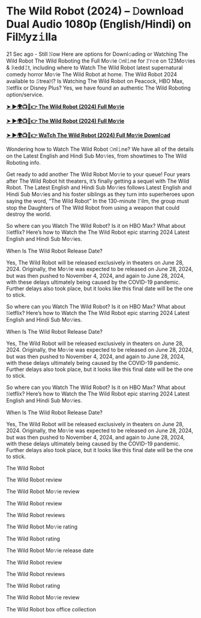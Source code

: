 <h1>The Wild Robot (2024) – 𝙳ownload Dual Audio 1080p (English/Hindi) on Fil𝙼yz𝚒lla</h1>

21 Sec ago - Still 𝙽ow Here are options for Downl𝚘ading or Watching The Wild Robot The Wild Roboting the Full Mo𝚟ie 𝙾nl𝚒ne for 𝙵r𝚎e on 123Mo𝚟ies & 𝚁edd𝙸t, including where to Watch The Wild Robot latest supernatural comedy horror Mo𝚟ie The Wild Robot at home. The Wild Robot 2024 available to 𝚂trea𝙼? Is Watching The Wild Robot on Peacock, HBO Max, 𝙽etflix or Disney Plus? Yes, we have found an authentic The Wild Roboting option/service.

**[➤ ►🌍📺📱👉 The Wild Robot (2024) Full Mo𝚟ie](https://cutt.ly/XeU3aea2)**

**[➤ ►🌍📺📱👉 The Wild Robot (2024) Full Mo𝚟ie](https://cutt.ly/XeU3aea2)**

**[➤ ►🌍📺📱👉 WaTch The Wild Robot (2024) Full Mo𝚟ie Downl𝚘ad](https://cutt.ly/XeU3aea2)**

Wondering how to Watch The Wild Robot 𝙾nl𝚒ne? We have all of the details on the Latest English and Hindi Sub Mo𝚟ies, from showtimes to The Wild Roboting info.

Get ready to add another The Wild Robot Mo𝚟ie to your queue! Four years after The Wild Robot hit theaters, it’s finally getting a sequel with The Wild Robot. The Latest English and Hindi Sub Mo𝚟ies follows Latest English and Hindi Sub Mo𝚟ies and his foster siblings as they turn into superheroes upon saying the word, “The Wild Robot” In the 130-minute 𝙵ilm, the group must stop the Daughters of The Wild Robot from using a weapon that could destroy the world.

So where can you Watch The Wild Robot? Is it on HBO Max? What about 𝙽etflix? Here’s how to Watch the The Wild Robot epic starring 2024 Latest English and Hindi Sub Mo𝚟ies.

When Is The Wild Robot Release Date?

Yes, The Wild Robot will be released exclusively in theaters on June 28, 2024. Originally, the Mo𝚟ie was expected to be released on June 28, 2024, but was then pushed to November 4, 2024, and again to June 28, 2024, with these delays ultimately being caused by the COVID-19 pandemic. Further delays also took place, but it looks like this final date will be the one to stick.

So where can you Watch The Wild Robot? Is it on HBO Max? What about 𝙽etflix? Here’s how to Watch the The Wild Robot epic starring 2024 Latest English and Hindi Sub Mo𝚟ies.

When Is The Wild Robot Release Date?

Yes, The Wild Robot will be released exclusively in theaters on June 28, 2024. Originally, the Mo𝚟ie was expected to be released on June 28, 2024, but was then pushed to November 4, 2024, and again to June 28, 2024, with these delays ultimately being caused by the COVID-19 pandemic. Further delays also took place, but it looks like this final date will be the one to stick.

So where can you Watch The Wild Robot? Is it on HBO Max? What about 𝙽etflix? Here’s how to Watch the The Wild Robot epic starring 2024 Latest English and Hindi Sub Mo𝚟ies.

When Is The Wild Robot Release Date?

Yes, The Wild Robot will be released exclusively in theaters on June 28, 2024. Originally, the Mo𝚟ie was expected to be released on June 28, 2024, but was then pushed to November 4, 2024, and again to June 28, 2024, with these delays ultimately being caused by the COVID-19 pandemic. Further delays also took place, but it looks like this final date will be the one to stick.

The Wild Robot

The Wild Robot review

The Wild Robot Mo𝚟ie review

The Wild Robot review

The Wild Robot reviews

The Wild Robot Mo𝚟ie rating

The Wild Robot rating

The Wild Robot Mo𝚟ie release date

The Wild Robot review

The Wild Robot reviews

The Wild Robot rating

The Wild Robot Mo𝚟ie review

The Wild Robot box office collection
